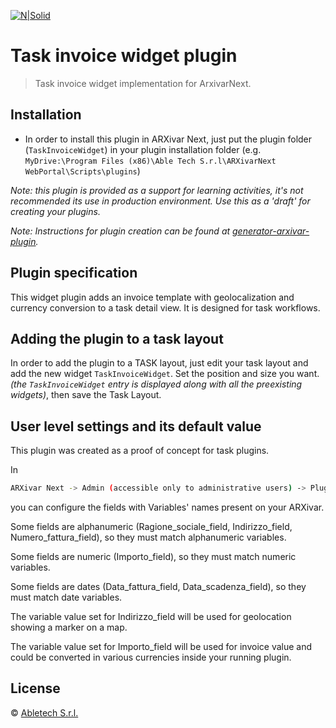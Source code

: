 [![N|Solid](https://www.arxivar.it/images/stories/arxivar/logo_b.png)](http://www.arxivar.it/)
# Task invoice widget plugin

> Task invoice widget implementation for ArxivarNext.

## Installation

* In order to install this plugin in ARXivar Next, just put the plugin folder (`TaskInvoiceWidget`) in your plugin installation folder (e.g. `MyDrive:\Program Files (x86)\Able Tech S.r.l\ARXivarNext WebPortal\Scripts\plugins`)

_Note: this plugin is provided as a support for learning activities, it's not recommended its use in production environment. Use this as a 'draft' for creating your plugins._

_Note: Instructions for plugin creation can be found at [generator-arxivar-plugin](https://github.com/Arxivar/PluginGenerator/blob/master/README.md)._

## Plugin specification

This widget plugin adds an invoice template with geolocalization and currency conversion to a task detail view. It is designed for task workflows.

## Adding the plugin to a task layout

In order to add the plugin to a TASK layout, just edit your task layout and add the new widget `TaskInvoiceWidget`. Set the position and size you want. 
_(the `TaskInvoiceWidget` entry is displayed along with all the preexisting widgets)_, then save the Task Layout.


## User level settings and its default value

This plugin was created as a proof of concept for task plugins.

In
```sh
ARXivar Next -> Admin (accessible only to administrative users) -> Plugins manager
```
you can configure the fields with Variables' names present on your ARXivar.

Some fields are alphanumeric (Ragione_sociale_field, Indirizzo_field, Numero_fattura_field), so they must match alphanumeric variables.

Some fields are numeric (Importo_field), so they must match numeric variables.

Some fields are dates (Data_fattura_field, Data_scadenza_field), so they must match date variables.

The variable value set for Indirizzo_field will be used for geolocation showing a marker on a map.

The variable value set for Importo_field will be used for invoice value and could be converted in various currencies inside your running plugin.


## License

 © [Abletech S.r.l.](http://www.arxivar.it/)


